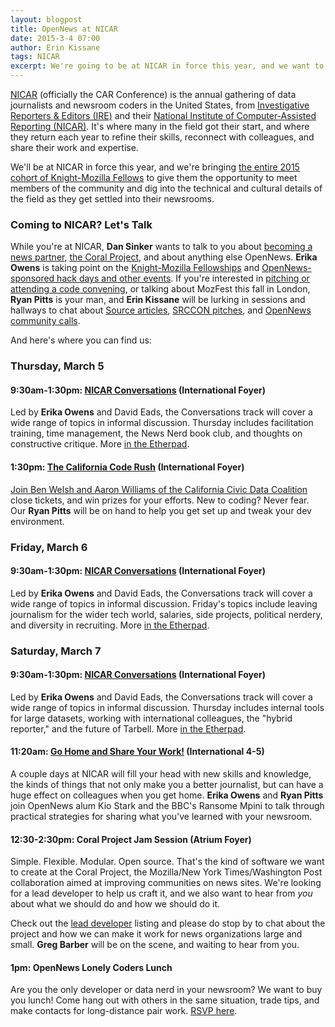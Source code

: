 ```yaml
---
layout: blogpost
title: OpenNews at NICAR
date: 2015-3-4 07:00
author: Erin Kissane
tags: NICAR
excerpt: We're going to be at NICAR in force this year, and we want to see you there.
---
```


[NICAR](http://www.ire.org/conferences/nicar2015/) (officially the CAR Conference) is the annual gathering of data journalists and newsroom coders in the United States, from [Investigative Reporters & Editors (IRE)](http://www.ire.org/) and their [National Institute of Computer-Assisted Reporting (NICAR)](http://www.ire.org/nicar/). It's where many in the field got their start, and where they return each year to refine their skills, reconnect with colleagues, and share their work and expertise.

We'll be at NICAR in force this year, and we're bringing [the entire 2015 cohort of Knight-Mozilla Fellows](http://opennews.org/what/fellowships/2015meet/) to give them the opportunity to meet members of the community and dig into the technical and cultural details of the field as they get settled into their newsrooms.

### Coming to NICAR? Let's Talk

While you're at NICAR, **Dan Sinker** wants to talk to you about [becoming a news partner](http://opennews.org/getinvolved/newspartners/), [the Coral Project](http://coralproject.net/), and about anything else OpenNews. **Erika Owens** is taking point on the [Knight-Mozilla Fellowships](http://opennews.org/what/fellowships/) and [OpenNews-sponsored hack days and other events](http://opennews.org/what/community/eventsupport/). If you're interested in [pitching or attending a code convening](http://opennews.org/what/community/convenings/), or talking about MozFest this fall in London, **Ryan Pitts** is your man, and **Erin Kissane** will be lurking in sessions and hallways to chat about [Source articles](https://source.opennews.org/en-US/), [SRCCON pitches](http://srccon.org/), and [OpenNews community calls](http://opennews.org/what/community/calls/). 

And here's where you can find us:

### Thursday, March 5

#### 9:30am-1:30pm: [NICAR Conversations](https://etherpad.mozilla.org/NICAR2015-conversations) (International Foyer)
Led by **Erika Owens** and David Eads, the Conversations track will cover a wide range of topics in informal discussion. Thursday includes facilitation training, time management, the News Nerd book club, and thoughts on constructive critique. More [in the Etherpad](https://etherpad.mozilla.org/NICAR2015-conversations).

#### 1:30pm: [The California Code Rush](http://ire.org/events-and-training/event/1494/1829/) (International Foyer)
[Join Ben Welsh and Aaron Williams of the California Civic Data Coalition](http://ire.org/events-and-training/event/1494/1829/) close tickets, and win prizes for your efforts. New to coding? Never fear. Our **Ryan Pitts** will be on hand to help you get set up and tweak your dev environment.

### Friday, March 6

#### 9:30am-1:30pm: [NICAR Conversations](https://etherpad.mozilla.org/NICAR2015-conversations) (International Foyer)
Led by **Erika Owens** and David Eads, the Conversations track will cover a wide range of topics in informal discussion. Friday's topics include leaving journalism for the wider tech world, salaries, side projects, political nerdery, and diversity in recruiting. More [in the Etherpad](https://etherpad.mozilla.org/NICAR2015-conversations).

### Saturday, March 7

#### 9:30am-1:30pm: [NICAR Conversations](https://etherpad.mozilla.org/NICAR2015-conversations) (International Foyer)
Led by **Erika Owens** and David Eads, the Conversations track will cover a wide range of topics in informal discussion. Thursday includes internal tools for large datasets, working with international colleagues, the "hybrid reporter," and the future of Tarbell. More [in the Etherpad](https://etherpad.mozilla.org/NICAR2015-conversations).

#### 11:20am: [Go Home and Share Your Work!](http://ire.org/events-and-training/event/1494/1765/) (International 4-5)
A couple days at NICAR will fill your head with new skills and knowledge, the kinds of things that not only make you a better journalist, but can have a huge effect on colleagues when you get home. **Erika Owens** and **Ryan Pitts** join OpenNews alum Kio Stark and the BBC's Ransome Mpini to talk through practical strategies for sharing what you've learned with your newsroom. 

#### 12:30-2:30pm: Coral Project Jam Session (Atrium Foyer)

Simple. Flexible. Modular. Open source. That's the kind of software we want to create at the Coral Project, the Mozilla/New York Times/Washington Post collaboration aimed at improving communities on news sites. We're looking for a lead developer to help us craft it, and we also want to hear from *you* about what we should do and how we should do it.

Check out the [lead developer](http://careers.mozilla.org/en-US/position/oe590fwc) listing and please do stop by to chat about the project and how we can make it work for news organizations large and small. **Greg Barber** will be on the scene, and waiting to hear from you.

#### 1pm: OpenNews Lonely Coders Lunch
Are you the only developer or data nerd in your newsroom? We want to buy you lunch! Come hang out with others in the same situation, trade tips, and make contacts for long-distance pair work. [RSVP here](https://www.eventbrite.com/e/lonely-coders-lunch-tickets-15977120999).  




